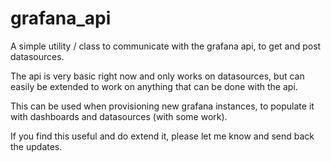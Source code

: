 # grafana_api
A simple utility / class to communicate with the grafana api, to get and post datasources.


The api is very basic right now and only works on datasources, but can easily be extended to work on anything that can be done with the api.

This can be used when provisioning new grafana instances, to populate it with dashboards and datasources (with some work).

If you find this useful and do extend it, please let me know and send back the updates.




